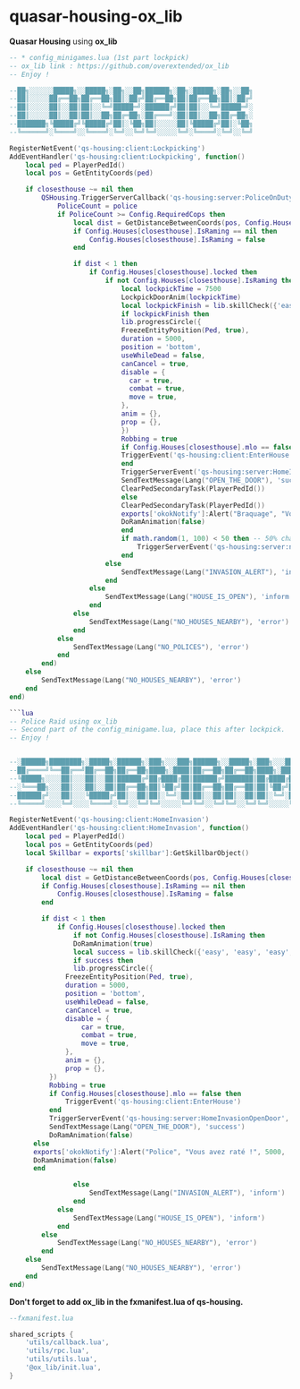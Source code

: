 # quasar-housing-ox_lib

**Quasar Housing** using **ox_lib**

```lua
-- * config_minigames.lua (1st part lockpick)
-- ox_lib link : https://github.com/overextended/ox_lib
-- Enjoy !

--██╗░░░░░░█████╗░░█████╗░██╗░░██╗██████╗░██╗░█████╗░██╗░░██╗
--██║░░░░░██╔══██╗██╔══██╗██║░██╔╝██╔══██╗██║██╔══██╗██║░██╔╝
--██║░░░░░██║░░██║██║░░╚═╝█████═╝░██████╔╝██║██║░░╚═╝█████═╝░
--██║░░░░░██║░░██║██║░░██╗██╔═██╗░██╔═══╝░██║██║░░██╗██╔═██╗░
--███████╗╚█████╔╝╚█████╔╝██║░╚██╗██║░░░░░██║╚█████╔╝██║░╚██╗
--╚══════╝░╚════╝░░╚════╝░╚═╝░░╚═╝╚═╝░░░░░╚═╝░╚════╝░╚═╝░░╚═╝

RegisterNetEvent('qs-housing:client:Lockpicking')
AddEventHandler('qs-housing:client:Lockpicking', function()
    local ped = PlayerPedId()
    local pos = GetEntityCoords(ped)

    if closesthouse ~= nil then
        QSHousing.TriggerServerCallback('qs-housing:server:PoliceOnDuty', function(police)
            PoliceCount = police
            if PoliceCount >= Config.RequiredCops then
                local dist = GetDistanceBetweenCoords(pos, Config.Houses[closesthouse].coords.enter.x, Config.Houses[closesthouse].coords.enter.y, Config.Houses[closesthouse].coords.enter.z, true)
                if Config.Houses[closesthouse].IsRaming == nil then
                    Config.Houses[closesthouse].IsRaming = false
                end

                if dist < 1 then
                    if Config.Houses[closesthouse].locked then
                        if not Config.Houses[closesthouse].IsRaming then
                            local lockpickTime = 7500
                            LockpickDoorAnim(lockpickTime)
                            local lockpickFinish = lib.skillCheck({'easy', 'easy', 'easy', 'easy', 'easy'})
                            if lockpickFinish then
                            lib.progressCircle({
                            FreezeEntityPosition(Ped, true),
                            duration = 5000,
                            position = 'bottom',
                            useWhileDead = false,
                            canCancel = true,
                            disable = {
                              car = true,
                              combat = true,
                              move = true,
                            },
                            anim = {},
                            prop = {},
                            })
                            Robbing = true
                            if Config.Houses[closesthouse].mlo == false then
                            TriggerEvent('qs-housing:client:EnterHouse')
                            end
                            TriggerServerEvent('qs-housing:server:HomeInvasionOpenDoor', closesthouse)
                            SendTextMessage(Lang("OPEN_THE_DOOR"), 'success')
                            ClearPedSecondaryTask(PlayerPedId())
                            else
                            ClearPedSecondaryTask(PlayerPedId())
                            exports['okokNotify']:Alert("Braquage", "Vous avez raté !", 5000, 'error')
                            DoRamAnimation(false)
                            end
                            if math.random(1, 100) < 50 then -- 50% change to call cops.
                                TriggerServerEvent('qs-housing:server:notifyCops', pos)
                            end
                        else
                            SendTextMessage(Lang("INVASION_ALERT"), 'inform')
                        end
                    else
                        SendTextMessage(Lang("HOUSE_IS_OPEN"), 'inform')
                    end
                else
                    SendTextMessage(Lang("NO_HOUSES_NEARBY"), 'error')
                end
            else
                SendTextMessage(Lang("NO_POLICES"), 'error')
            end
        end)
    else
        SendTextMessage(Lang("NO_HOUSES_NEARBY"), 'error')
    end
end)

```lua
-- Police Raid using ox_lib
-- Second part of the config_minigame.lua, place this after lockpick.
-- Enjoy !


--░██████╗████████╗░█████╗░██████╗░███╗░░░███╗██████╗░░█████╗░███╗░░░███╗
--██╔════╝╚══██╔══╝██╔══██╗██╔══██╗████╗░████║██╔══██╗██╔══██╗████╗░████║
--╚█████╗░░░░██║░░░██║░░██║██████╔╝██╔████╔██║██████╔╝███████║██╔████╔██║
--░╚═══██╗░░░██║░░░██║░░██║██╔══██╗██║╚██╔╝██║██╔══██╗██╔══██║██║╚██╔╝██║
--██████╔╝░░░██║░░░╚█████╔╝██║░░██║██║░╚═╝░██║██║░░██║██║░░██║██║░╚═╝░██║
--╚═════╝░░░░╚═╝░░░░╚════╝░╚═╝░░╚═╝╚═╝░░░░░╚═╝╚═╝░░╚═╝╚═╝░░╚═╝╚═╝░░░░░╚═╝

RegisterNetEvent('qs-housing:client:HomeInvasion')
AddEventHandler('qs-housing:client:HomeInvasion', function()
    local ped = PlayerPedId()
    local pos = GetEntityCoords(ped)
    local Skillbar = exports['skillbar']:GetSkillbarObject()

    if closesthouse ~= nil then
        local dist = GetDistanceBetweenCoords(pos, Config.Houses[closesthouse].coords.enter.x, Config.Houses[closesthouse].coords.enter.y, Config.Houses[closesthouse].coords.enter.z, true)
        if Config.Houses[closesthouse].IsRaming == nil then
            Config.Houses[closesthouse].IsRaming = false
        end

        if dist < 1 then
            if Config.Houses[closesthouse].locked then
                if not Config.Houses[closesthouse].IsRaming then
                DoRamAnimation(true)
                local success = lib.skillCheck({'easy', 'easy', 'easy', 'easy', 'easy'})
                if success then
                lib.progressCircle({
              FreezeEntityPosition(Ped, true),
              duration = 5000,
              position = 'bottom',
              useWhileDead = false,
              canCancel = true,
              disable = {
                  car = true,
                  combat = true,
                  move = true,
              },
              anim = {},
              prop = {},
          })
          Robbing = true
          if Config.Houses[closesthouse].mlo == false then
              TriggerEvent('qs-housing:client:EnterHouse')
          end
          TriggerServerEvent('qs-housing:server:HomeInvasionOpenDoor', closesthouse)
          SendTextMessage(Lang("OPEN_THE_DOOR"), 'success')
          DoRamAnimation(false)
      else
      exports['okokNotify']:Alert("Police", "Vous avez raté !", 5000, 'error')
      DoRamAnimation(false)
      end

                else
                    SendTextMessage(Lang("INVASION_ALERT"), 'inform')
                end
            else
                SendTextMessage(Lang("HOUSE_IS_OPEN"), 'inform')
            end
        else
            SendTextMessage(Lang("NO_HOUSES_NEARBY"), 'error')
        end
    else
        SendTextMessage(Lang("NO_HOUSES_NEARBY"), 'error')
    end
end)
```

**Don't forget to add ox_lib in the fxmanifest.lua of qs-housing.**

```lua
--fxmanifest.lua

shared_scripts {
	'utils/callback.lua',
	'utils/rpc.lua',
	'utils/utils.lua',
	'@ox_lib/init.lua',
}
